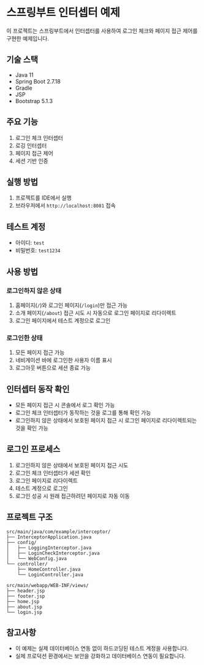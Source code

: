 # 스프링부트 인터셉터 예제

이 프로젝트는 스프링부트에서 인터셉터를 사용하여 로그인 체크와 페이지 접근 제어를 구현한 예제입니다.

## 기술 스택
- Java 11
- Spring Boot 2.7.18
- Gradle
- JSP
- Bootstrap 5.1.3

## 주요 기능
1. 로그인 체크 인터셉터
2. 로깅 인터셉터
3. 페이지 접근 제어
4. 세션 기반 인증

## 실행 방법
1. 프로젝트를 IDE에서 실행
2. 브라우저에서 `http://localhost:8081` 접속

## 테스트 계정
- 아이디: `test`
- 비밀번호: `test1234`

## 사용 방법

### 로그인하지 않은 상태
1. 홈페이지(`/`)와 로그인 페이지(`/login`)만 접근 가능
2. 소개 페이지(`/about`) 접근 시도 시 자동으로 로그인 페이지로 리다이렉트
3. 로그인 페이지에서 테스트 계정으로 로그인

### 로그인한 상태
1. 모든 페이지 접근 가능
2. 네비게이션 바에 로그인한 사용자 이름 표시
3. 로그아웃 버튼으로 세션 종료 가능

## 인터셉터 동작 확인
- 모든 페이지 접근 시 콘솔에서 로그 확인 가능
- 로그인 체크 인터셉터가 동작하는 것을 로그를 통해 확인 가능
- 로그인하지 않은 상태에서 보호된 페이지 접근 시 로그인 페이지로 리다이렉트되는 것을 확인 가능

## 로그인 프로세스
1. 로그인하지 않은 상태에서 보호된 페이지 접근 시도
2. 로그인 체크 인터셉터가 세션 확인
3. 로그인 페이지로 리다이렉트
4. 테스트 계정으로 로그인
5. 로그인 성공 시 원래 접근하려던 페이지로 자동 이동

## 프로젝트 구조
```
src/main/java/com/example/interceptor/
├── InterceptorApplication.java
├── config/
│   ├── LoggingInterceptor.java
│   ├── LoginCheckInterceptor.java
│   └── WebConfig.java
└── controller/
    ├── HomeController.java
    └── LoginController.java

src/main/webapp/WEB-INF/views/
├── header.jsp
├── footer.jsp
├── home.jsp
├── about.jsp
└── login.jsp
```

## 참고사항
- 이 예제는 실제 데이터베이스 연동 없이 하드코딩된 테스트 계정을 사용합니다.
- 실제 프로덕션 환경에서는 보안을 강화하고 데이터베이스 연동이 필요합니다. 